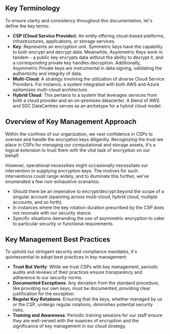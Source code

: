 ## **Key Terminology**

To ensure clarity and consistency throughout this documentation, let's define the key terms:

- **CSP (Cloud Service Provider)**: An entity offering cloud-based platforms, infrastructures, applications, or storage services.
- **Key**: Represents an encryption unit. Symmetric keys have the capability to both encrypt and decrypt data. Meanwhile, Asymmetric Keys work in tandem - a public key encrypts data without the ability to decrypt it, and a corresponding private key handles decryption. Additionally, Asymmetric Private keys are instrumental in data signing, validating the authenticity and integrity of data.
- **Multi-Cloud**: A strategy involving the utilization of diverse Cloud Service Providers. For instance, a system integrated with both AWS and Azure epitomizes multi-cloud architecture.
- **Hybrid Cloud**: This pertains to a system that leverages services from both a cloud provider and an on-premises datacenter. A blend of AWS and SSC DataCentres serves as an archetype for a hybrid cloud model.

## **Overview of Key Management Approach**

Within the confines of our organization, we vest confidence in CSPs to oversee and handle the encryption keys diligently. Recognizing the trust we place in CSPs for managing our computational and storage assets, it's a logical extension to trust them with the vital task of encryption on our behalf.

However, operational necessities might occasionally necessitate our intervention in supplying encryption keys. The motives for such interventions could range widely, and to illuminate this further, we've enumerated a few non-exhaustive scenarios:

- Should there be an imperative to encrypt/decrypt beyond the scope of a singular account (spanning across multi-cloud, hybrid cloud, multiple accounts, and so forth).
- In instances where the key rotation duration prescribed by the CSP does not resonate with our security stance.
- Specific situations demanding the use of asymmetric encryption to cater to particular security or functional requirements.

## **Key Management Best Practices**

To uphold our stringent security and compliance mandates, it's quintessential to adopt best practices in key management:

* **Trust But Verify**: While we trust CSPs with key management, periodic audits and reviews of their practices ensure transparency and adherence to our security norms.
* **Documented Exceptions**: Any deviation from the standard procedure, like providing our own keys, must be documented, providing clear justification for the exception.
* **Regular Key Rotations**: Ensuring that the keys, whether managed by us or the CSP, undergo regular rotations, diminishes potential security risks.
* **Training and Awareness**: Periodic training sessions for our staff ensure they are well-versed with the nuances of encryption and the significance of key management in our cloud strategy.
